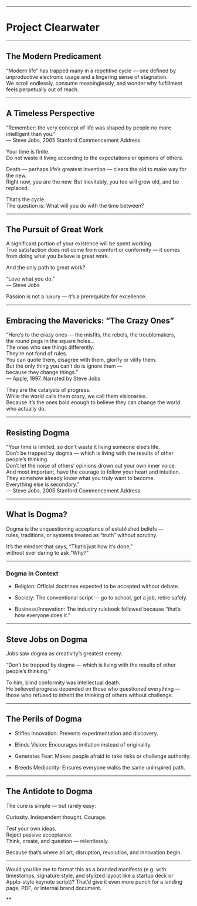 
---

# Project Clearwater

---

## The Modern Predicament

“Modern life” has trapped many in a repetitive cycle — one defined by unproductive electronic usage and a lingering sense of stagnation.  
We scroll endlessly, consume meaninglessly, and wonder why fulfillment feels perpetually out of reach.

---

## A Timeless Perspective

“Remember: the very concept of life was shaped by people no more intelligent than you.”  
— Steve Jobs, 2005 Stanford Commencement Address

Your time is finite.  
Do not waste it living according to the expectations or opinions of others.

Death — perhaps life’s greatest invention — clears the old to make way for the new.  
Right now, you are the new. But inevitably, you too will grow old, and be replaced.

That’s the cycle.  
The question is: What will you do with the time between?

---

## The Pursuit of Great Work

A significant portion of your existence will be spent working.  
True satisfaction does not come from comfort or conformity — it comes from doing what you believe is great work.

And the only path to great work?

“Love what you do.”  
— Steve Jobs

Passion is not a luxury — it’s a prerequisite for excellence.

---

## Embracing the Mavericks: “The Crazy Ones”

“Here’s to the crazy ones — the misfits, the rebels, the troublemakers,  
the round pegs in the square holes…  
The ones who see things differently.  
They’re not fond of rules.  
You can quote them, disagree with them, glorify or vilify them.  
But the only thing you can’t do is ignore them —  
because they change things.”  
— Apple, 1997. Narrated by Steve Jobs

They are the catalysts of progress.  
While the world calls them crazy, we call them visionaries.  
Because it’s the ones bold enough to believe they can change the world who actually do.

---

## Resisting Dogma

“Your time is limited, so don’t waste it living someone else’s life.  
Don’t be trapped by dogma — which is living with the results of other people’s thinking.  
Don’t let the noise of others’ opinions drown out your own inner voice.  
And most important, have the courage to follow your heart and intuition.  
They somehow already know what you truly want to become.  
Everything else is secondary.”  
— Steve Jobs, 2005 Stanford Commencement Address

---

## What Is Dogma?

Dogma is the unquestioning acceptance of established beliefs —  
rules, traditions, or systems treated as “truth” without scrutiny.

It’s the mindset that says, “That’s just how it’s done,”  
without ever daring to ask “Why?”

---

### Dogma in Context

- Religion: Official doctrines expected to be accepted without debate.  
      
    
- Society: The conventional script — go to school, get a job, retire safely.  
      
    
- Business/Innovation: The industry rulebook followed because “that’s how everyone does it.”  
      
    

---

## Steve Jobs on Dogma

Jobs saw dogma as creativity’s greatest enemy.

“Don’t be trapped by dogma — which is living with the results of other people’s thinking.”

To him, blind conformity was intellectual death.  
He believed progress depended on those who questioned everything —  
those who refused to inherit the thinking of others without challenge.

---

## The Perils of Dogma

- Stifles Innovation: Prevents experimentation and discovery.  
      
    
- Blinds Vision: Encourages imitation instead of originality.  
      
    
- Generates Fear: Makes people afraid to take risks or challenge authority.  
      
    
- Breeds Mediocrity: Ensures everyone walks the same uninspired path.  
      
    

---

## The Antidote to Dogma

The cure is simple — but rarely easy:

Curiosity. Independent thought. Courage.

Test your own ideas.  
Reject passive acceptance.  
Think, create, and question — relentlessly.

Because that’s where all art, disruption, revolution, and innovation begin.

---

Would you like me to format this as a branded manifesto (e.g. with timestamps, signature style, and stylized layout like a startup deck or Apple-style keynote script)? That’d give it even more punch for a landing page, PDF, or internal brand document.

  
  
  
**